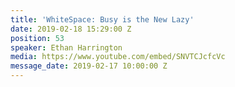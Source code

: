 ```yaml
---
title: 'WhiteSpace: Busy is the New Lazy'
date: 2019-02-18 15:29:00 Z
position: 53
speaker: Ethan Harrington
media: https://www.youtube.com/embed/SNVTCJcfcVc
message_date: 2019-02-17 10:00:00 Z
---
```


